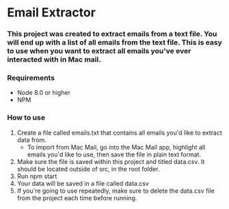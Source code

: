 # Email Extractor

### This project was created to extract emails from a text file. You will end up with a list of all emails from the text file. This is easy to use when you want to extract all emails you've ever interacted with in Mac mail. 

### Requirements

- Node 8.0 or higher
- NPM

### How to use

1. Create a file called emails.txt that contains all emails you'd like to extract data from.
   - To import from Mac Mail, go into the Mac Mail app, highlight all emails you'd like to use, then save the file in plain text format.
2. Make sure the file is saved within this project and titled data.csv. It should be located outside of src, in the root folder.
3. Run npm start
4. Your data will be saved in a file called data.csv
5. If you're going to use repeatedly, make sure to delete the data.csv file from the project each time before running.

